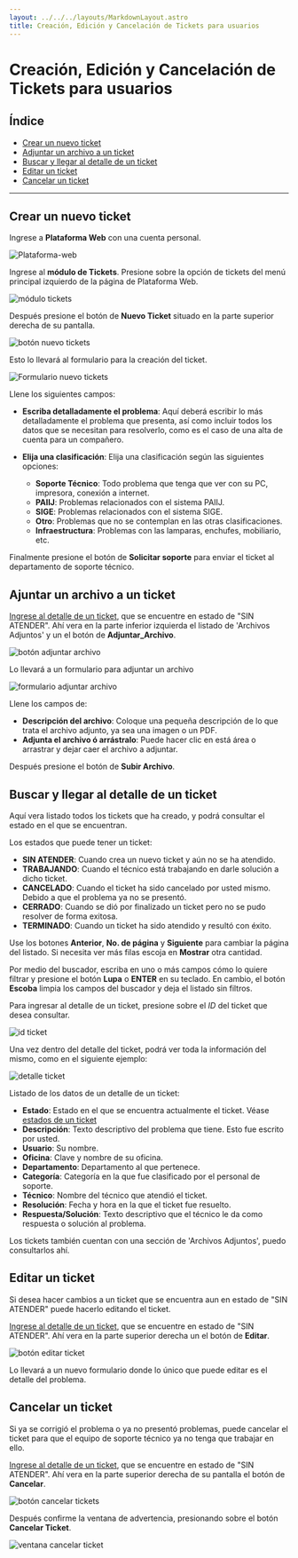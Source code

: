 ```yaml
---
layout: ../../../layouts/MarkdownLayout.astro
title: Creación, Edición y Cancelación de Tickets para usuarios
---
```


# Creación, Edición y Cancelación de Tickets para usuarios

## Índice

  - [Crear un nuevo ticket](#crear-un-nuevo-ticket)
  - [Adjuntar un archivo a un ticket](#adjuntar-un-archivo-ticket)
  - [Buscar y llegar al detalle de un ticket](#consultar-mis-tickets)
  - [Editar un ticket](#editar-un-ticket)
  - [Cancelar un ticket](#cancelar-un-ticket)

---

## <a name="crear-un-nuevo-ticket"></a>Crear un nuevo ticket

Ingrese a __Plataforma Web__ con una cuenta personal.

![Plataforma-web](../../../assets/img/plataforma-web/soportes_tickets/plataforma-web.png)

Ingrese al __módulo de Tickets__. Presione sobre la opción de tickets del menú principal izquierdo de la página de Plataforma Web.

![módulo tickets](../../../assets/img/plataforma-web/soportes_tickets/modulo-tickets.png)

Después presione el botón de __Nuevo Ticket__ situado en la parte superior derecha de su pantalla.

![botón nuevo tickets](../../../assets/img/plataforma-web/soportes_tickets/boton-nuevo-ticket.png)

Esto lo llevará al formulario para la creación del ticket.

![Formulario nuevo tickets](../../../assets/img/plataforma-web/soportes_tickets/nuevo-ticket.png)

Llene los siguientes campos:

  - __Escriba detalladamente el problema__: Aquí deberá escribir lo más detalladamente el problema que presenta, así como incluir todos los datos que se necesitan para resolverlo, como es el caso de una alta de cuenta para un compañero.
  - __Elija una clasificación__: Elija una clasificación según las siguientes opciones:

    - __Soporte Técnico__: Todo problema que tenga que ver con su PC, impresora, conexión a internet.
    - __PAIIJ__: Problemas relacionados con el sistema PAIIJ.
    - __SIGE__: Problemas relacionados con el sistema SIGE.
    - __Otro__: Problemas que no se contemplan en las otras clasificaciones.
    - __Infraestructura__: Problemas con las lamparas, enchufes, mobiliario, etc.

Finalmente presione el botón de __Solicitar soporte__ para enviar el ticket al departamento de soporte técnico.

## <a name="adjuntar-un-archivo"></a>Ajuntar un archivo a un ticket

[Ingrese al detalle de un ticket](#ingresar-detalle-ticket), que se encuentre en estado de "SIN ATENDER". Ahí vera en la parte inferior izquierda el listado de 'Archivos Adjuntos' y un el botón de __Adjuntar_Archivo__.

![botón adjuntar archivo](../../../assets/img/plataforma-web/soportes_tickets/boton-adjuntar-archivo.png)

Lo llevará a un formulario para adjuntar un archivo

![formulario adjuntar archivo](../../../assets/img/plataforma-web/soportes_tickets/formulario-adjuntar-archivo.png)

Llene los campos de:

  - __Descripción del archivo__: Coloque una pequeña descripción de lo que trata el archivo adjunto, ya sea una imagen o un PDF.
  - __Adjunta el archivo ó arrástralo__: Puede hacer clic en está área o arrastrar y dejar caer el archivo a adjuntar.

Después presione el botón de __Subir Archivo__.

## <a name="consultar-mis-tickets"></a>Buscar y llegar al detalle de un ticket

Aquí vera listado todos los tickets que ha creado, y podrá consultar el estado en el que se encuentran.

<a name="estados-ticket"></a>Los estados que puede tener un ticket:

  - __SIN ATENDER__: Cuando crea un nuevo ticket y aún no se ha atendido.
  - __TRABAJANDO__: Cuando el técnico está trabajando en darle solución a dicho ticket.
  - __CANCELADO__: Cuando el ticket ha sido cancelado por usted mismo. Debido a que el problema ya no se presentó.
  - __CERRADO__: Cuando se dió por finalizado un ticket pero no se pudo resolver de forma exitosa.
  - __TERMINADO__: Cuando un ticket ha sido atendido y resultó con éxito.

Use los botones __Anterior__, __No. de página__ y __Siguiente__ para cambiar la página del listado. Si necesita ver más filas escoja en __Mostrar__ otra cantidad.

Por medio del buscador, escriba en uno o más campos cómo lo quiere filtrar y presione el botón __Lupa__ o __ENTER__ en su teclado. En cambio, el botón __Escoba__ limpia los campos del buscador y deja el listado sin filtros.

Para ingresar al detalle de un ticket, presione sobre el _ID_ del ticket que desea consultar.

![id ticket](../../../assets/img/plataforma-web/soportes_tickets/id_ticket.png)

Una vez dentro del detalle del ticket, podrá ver toda la información del mismo, como en el siguiente ejemplo:

![detalle ticket](../../../assets/img/plataforma-web/soportes_tickets/detalle-ticket.png)

<a name="campos-detalle"></a>Listado de los datos de un detalle de un ticket:

  - __Estado__: Estado en el que se encuentra actualmente el ticket. Véase [estados de un ticket](#estados-ticket)
  - __Descripción__: Texto descriptivo del problema que tiene. Esto fue escrito por usted.
  - __Usuario__: Su nombre.
  - __Oficina__: Clave y nombre de su oficina.
  - __Departamento__: Departamento al que pertenece.
  - __Categoría__: Categoría en la que fue clasificado por el personal de soporte.
  - __Técnico__: Nombre del técnico que atendió el ticket.
  - __Resolución__: Fecha y hora en la que el ticket fue resuelto.
  - __Respuesta/Solución__: Texto descriptivo que el técnico le da como respuesta o solución al problema.

Los tickets también cuentan con una sección de 'Archivos Adjuntos', puedo consultarlos ahí.

## <a name="editar-un-ticket"></a>Editar un ticket

Si desea hacer cambios a un ticket que se encuentra aun en estado de "SIN ATENDER" puede hacerlo editando el ticket.

[Ingrese al detalle de un ticket](#ingresar-detalle-ticket), que se encuentre en estado de "SIN ATENDER". Ahí vera en la parte superior derecha un el botón de __Editar__.

![botón editar ticket](../../../assets/img/plataforma-web/soportes_tickets/boton-editar-ticket.png)

Lo llevará a un nuevo formulario donde lo único que puede editar es el detalle del problema.

## <a name="cancelar-un-ticket"></a>Cancelar un ticket

Si ya se corrigió el problema o ya no presentó problemas, puede cancelar el ticket para que el equipo de soporte técnico ya no tenga que trabajar en ello.

[Ingrese al detalle de un ticket](#ingresar-detalle-ticket), que se encuentre en estado de "SIN ATENDER". Ahí vera en la parte superior derecha de su pantalla el botón de __Cancelar__.

![botón cancelar tickets](../../../assets/img/plataforma-web/soportes_tickets/boton-cancelar.png)

Después confirme la ventana de advertencia, presionando sobre el botón __Cancelar Ticket__.

![ventana cancelar ticket](../../../assets/img/plataforma-web/soportes_tickets/cancelar-ticket.png)
